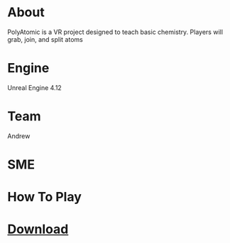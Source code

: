# About
PolyAtomic is a VR project designed to teach basic chemistry. Players will grab, join, and split atoms
# Engine
Unreal Engine 4.12
# Team
Andrew 
# SME
# How To Play
# [Download](https://github.com/JoseOcasio1994/PolyAtomic-VR)
